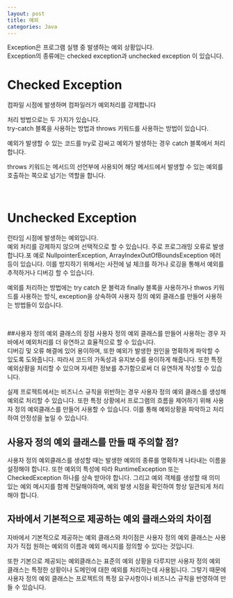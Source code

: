 ```yaml
---
layout: post
title: 예외
categories: Java
---
```


Exception은 프로그램 실행 중 발생하는 예외 상황입니다.  
Exception의 종류에는 checked exception과 unchecked exception 이 있습니다.  
  


# Checked Exception
컴파일 시점에 발생하며 컴파일러가 예외처리를 강제합니다

처리 방법으로는 두 가지가 있습니다.  
try-catch 블록을 사용하는 방법과 throws 키워드를 사용하는 방법이 있습니다.  

예외가 발생할 수 있는 코드를 try로 감싸고 예외가 발생하는 경우 catch 블록에서 처리합니다.  

throws 키워드는 메서드의 선언부에 사용되어 해당 메서드에서 발생할 수 있는 예외를 호출하는 쪽으로 넘기는 역할을 합니다.


<br>


# Unchecked Exception
런타임 시점에 발생하는 예외입니다.  
예외 처리를 강제하지 않으며 선택적으로 할 수 있습니다. 주로 프로그래밍 오류로 발생합니다.포
예로 NullpointerException, ArrayIndexOutOfBoundsException 에러 등이 있습니다.
이를 방지하기 위해서는 사전에 널 체크를 하거나 로깅을 통해서 예외를 추적하거나 디버깅 할 수 있습니다.



예외를 처리하는 방법에는 try catch 문 블럭과 finally 블록을 사용하거나 thwos 키워드를 사용하는 방식, exception을 상속하여 사용자 정의 예외 클래스를 만들어 사용하는 방법들이 있습니다.


<br>


##사용자 정의 예외 클래스의 장점
사용자 정의 예외 클래스를 만들어 사용하는 경우 자바에서 예외처리를 더 유연하고 효율적으로 할 수 있습니다.  
디버깅 및 오류 해결에 있어 용이하며, 또한 예외가 발생한 원인을 명확하게 파악할 수 있도록 도와줍니다. 따라서 코드의 가독성과 유지보수를 용이하게 해줍니다.
또한 특정 예외상황을 처리할 수 있으며 자세한 정보를 추가함으로써 더 유연하게 작성할 수 있습니다.  

실제 프로젝트에서는 비즈니스 규칙을 위반하는 경우 사용자 정의 예외 클래스를 생성해 예외로 처리할 수 있습니다.
또한 특정 상황에서 프로그램의 흐름을 제어하기 위해 사용자 정의 예외클래스를 만들어 사용할 수 있습니다. 이를 통해 예외상황을 파악하고 처리하여 안정성을 높일 수 있습니다.
<br>

## 사용자 정의 예외 클래스를 만들 때 주의할 점?
사용자 정의 예외클래스를 생성할 때는 발생한 예외의 종류를 명확하게 나타내는 이름을 설정해야 합니다. 또한 예외의 특성에 따라 RuntimeException 또는 CheckedException  하나를 상속 받아야 합니다.
그리고 예외 객체를 생성할 때 의미 있는 예외 메시지를 함께 전달해야하며, 예외 발생 시점을 확인하여 항상 일관되게 처리해야 합니다.
<br>

## 자바에서 기본적으로 제공하는 예외 클래스와의 차이점
자바에서 기본적으로 제공하는 예외 클래스와 차이점은 사용자 정의 예외 클래스는 사용자가 직접 원하는 예외의 이름과 예외 메시지를 정의할 수 있다는 것입니다.   

또한 기본으로 제공되는 예외클래스는 표준의 예외 상황을 다루지만 사용자 정의 예외 클래스는 특정한 상황이나 도메인에 대한 예외를 처리하는데 사용됩니다. 그렇기 때문에 사용자 정의 예외 클래스는 프로젝트의 특정 요구사항이나 비즈니스 규칙을 반영하여 만들 수 있습니다.